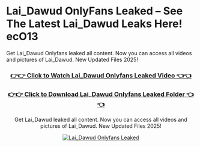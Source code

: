 # Lai_Dawud OnlyFans Leaked – See The Latest Lai_Dawud Leaks Here! ecO13

Get Lai_Dawud Onlyfans leaked all content. Now you can access all videos and pictures of Lai_Dawud. New Updated Files 2025!  
<div align="center">
  
### [👉👉 Click to Watch Lai_Dawud Onlyfans Leaked Video 👈👈](https://links2leaks.com/lai_dawud)  
### [👉👉 Click to Download Lai_Dawud Onlyfans Leaked Folder 👈👈](https://links2leaks.com/lai_dawud)  

Get Lai_Dawud leaked all content. Now you can access all videos and pictures of Lai_Dawud. New Updated Files 2025!  

[![Lai_Dawud Onlyfans Leaked](https://i.ibb.co/93hzkbrt/l2l.gif)](https://links2leaks.com/lai_dawud)  

</div>
